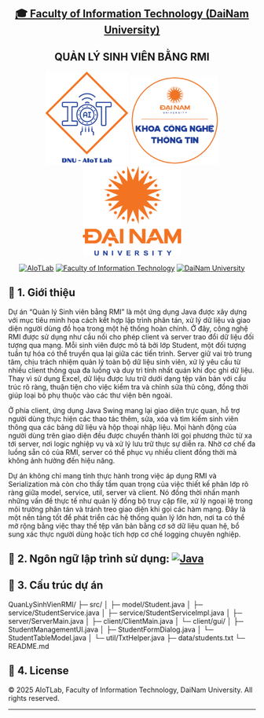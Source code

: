 <h2 align="center">
    <a href="https://dainam.edu.vn/vi/khoa-cong-nghe-thong-tin">
    🎓 Faculty of Information Technology (DaiNam University)
    </a>
</h2>
<h2 align="center">
   QUẢN LÝ SINH VIÊN BẰNG RMI
</h2>
<div align="center">
    <p align="center">
        <img src="docs/aiotlab_logo.png" alt="AIoTLab Logo" width="170"/>
        <img src="docs/fitdnu_logo.png" alt="AIoTLab Logo" width="180"/>
        <img src="docs/dnu_logo.png" alt="DaiNam University Logo" width="200"/>
    </p>

[![AIoTLab](https://img.shields.io/badge/AIoTLab-green?style=for-the-badge)](https://www.facebook.com/DNUAIoTLab)
[![Faculty of Information Technology](https://img.shields.io/badge/Faculty%20of%20Information%20Technology-blue?style=for-the-badge)](https://dainam.edu.vn/vi/khoa-cong-nghe-thong-tin)
[![DaiNam University](https://img.shields.io/badge/DaiNam%20University-orange?style=for-the-badge)](https://dainam.edu.vn)

</div>

## 📖 1. Giới thiệu
Dự án “Quản lý Sinh viên bằng RMI” là một ứng dụng Java được xây dựng với mục tiêu minh họa cách kết hợp lập trình phân tán, xử lý dữ liệu và giao diện người dùng đồ họa trong một hệ thống hoàn chỉnh. Ở đây, công nghệ RMI được sử dụng như cầu nối cho phép client và server trao đổi dữ liệu đối tượng qua mạng. Mỗi sinh viên được mô tả bởi lớp Student, một đối tượng tuần tự hóa có thể truyền qua lại giữa các tiến trình. Server giữ vai trò trung tâm, chịu trách nhiệm quản lý toàn bộ dữ liệu sinh viên, xử lý yêu cầu từ nhiều client thông qua đa luồng và duy trì tính nhất quán khi đọc ghi dữ liệu. Thay vì sử dụng Excel, dữ liệu được lưu trữ dưới dạng tệp văn bản với cấu trúc rõ ràng, thuận tiện cho việc kiểm tra và chỉnh sửa thủ công, đồng thời giúp loại bỏ phụ thuộc vào các thư viện bên ngoài.

Ở phía client, ứng dụng Java Swing mang lại giao diện trực quan, hỗ trợ người dùng thực hiện các thao tác thêm, sửa, xóa và tìm kiếm sinh viên thông qua các bảng dữ liệu và hộp thoại nhập liệu. Mọi hành động của người dùng trên giao diện đều được chuyển thành lời gọi phương thức từ xa tới server, nơi logic nghiệp vụ và xử lý lưu trữ thực sự diễn ra. Nhờ cơ chế đa luồng sẵn có của RMI, server có thể phục vụ nhiều client đồng thời mà không ảnh hưởng đến hiệu năng.

Dự án không chỉ mang tính thực hành trong việc áp dụng RMI và Serialization mà còn cho thấy tầm quan trọng của việc thiết kế phân lớp rõ ràng giữa model, service, util, server và client. Nó đồng thời nhấn mạnh những vấn đề thực tế như quản lý đồng bộ truy cập file, xử lý ngoại lệ trong môi trường phân tán và tránh treo giao diện khi gọi các hàm mạng. Đây là một nền tảng tốt để phát triển các hệ thống quản lý lớn hơn, nơi ta có thể mở rộng bằng việc thay thế tệp văn bản bằng cơ sở dữ liệu quan hệ, bổ sung xác thực người dùng hoặc tích hợp cơ chế logging chuyên nghiệp.

## 🔧 2. Ngôn ngữ lập trình sử dụng: [![Java](https://img.shields.io/badge/Java-007396?style=for-the-badge&logo=java&logoColor=white)](https://www.java.com/)

## 🚀 3. Cấu trúc dự án 
QuanLySinhVienRMI/
├─ src/
│  ├─ model/Student.java
│  ├─ service/StudentService.java
│  ├─ service/StudentServiceImpl.java
│  ├─ server/ServerMain.java
│  ├─ client/ClientMain.java
│  └─ client/gui/
│     ├─ StudentManagementUI.java
│     ├─ StudentFormDialog.java
│     └─ StudentTableModel.java
│  └─ util/TxtHelper.java
├─ data/students.txt
└─ README.md

## 📝 4. License

© 2025 AIoTLab, Faculty of Information Technology, DaiNam University. All rights reserved.

---
